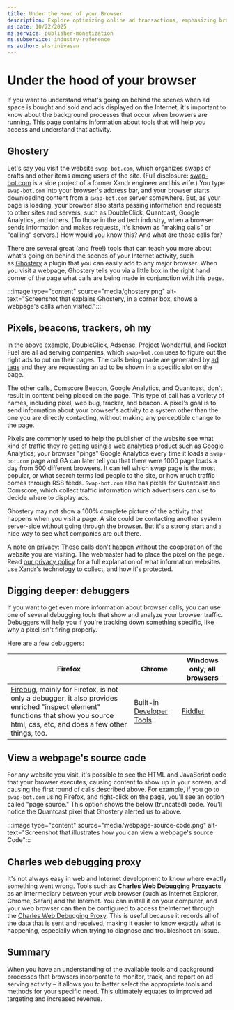 ```yaml
---
title: Under the Hood of your Browser
description: Explore optimizing online ad transactions, emphasizing browser operations understanding. Maximize revenue with Xandr's best practices.
ms.date: 10/22/2025
ms.service: publisher-monetization
ms.subservice: industry-reference
ms.author: shsrinivasan
---
```


# Under the hood of your browser

If you want to understand what's going on behind the scenes when ad space is bought and sold and ads displayed on the Internet, it's important to know about the background processes that occur when browsers are running. This page contains information about tools that will help you access and understand that activity.

## Ghostery

Let's say you visit the website `swap-bot.com`, which organizes swaps of crafts and other items among users of the site. (Full disclosure: [swap-bot.com](http://swap-bot.com) is a side project of a former Xandr engineer and his wife.) You type `swap-bot.com` into your browser's address bar, and your browser starts downloading content from a `swap-bot.com` server somewhere. But, as your page is loading, your browser also starts passing information and requests to other sites and servers, such as DoubleClick, Quantcast, Google Analytics, and others. (To those in the ad tech industry, when a browser sends information and makes requests, it's known as "making calls" or "calling" servers.) How would you know this? And what are those calls for?

There are several great (and free!) tools that can teach you more about what's going on behind the scenes of your Internet activity, such as [Ghostery](http://www.ghostery.com) a plugin that you can easily add to any major browser. When you visit a webpage, Ghostery tells you via a little box in the right hand corner of the page what calls are being made in conjunction with this page.

:::image type="content" source="media/ghostery.png" alt-text="Screenshot that explains Ghostery, in a corner box, shows a webpage's calls when visited.":::

## Pixels, beacons, trackers, oh my

In the above example, DoubleClick, Adsense, Project Wonderful, and Rocket Fuel are all ad serving companies, which `swap-bot.com` uses to figure out the right ads to put on their pages. The calls being made are
generated by [ad tags](ad-tags.md) and they are requesting an ad to be shown in a specific slot on the page.

The other calls, Comscore Beacon, Google Analytics, and Quantcast, don't result in content being placed on the page. This type of call has a variety of names, including pixel, web bug, tracker, and beacon. A
pixel's goal is to send information about your browser's activity to a system other than the one you are directly contacting, without making any perceptible change to the page.

Pixels are commonly used to help the publisher of the website see what kind of traffic they're getting using a web analytics product such as Google Analytics; your browser "pings" Google Analytics every time it
loads a `swap-bot.com` page and GA can later tell you that there were 1000 page loads a day from 500 different browsers. It can tell which swap page is the most popular, or what search terms led people to the site,
or how much traffic comes through RSS feeds. `Swap-bot.com` also has pixels for Quantcast and Comscore, which collect traffic information which advertisers can use to decide where to display ads.

Ghostery may not show a 100% complete picture of the activity that happens when you visit a page. A site could be contacting another system server-side without going through the browser. But it's a strong start
and a nice way to see what companies are out there.

A note on privacy: These calls don't happen without the cooperation of the website you are visiting. The webmaster had to place the pixel on the page. Read [our privacy policy](https://www.xandr.com/privacy/platform-privacy-policy/) for a full explanation of what information websites use Xandr's technology to collect, and how it's protected.

## Digging deeper: debuggers

If you want to get even more information about browser calls, you can use one of several debugging tools that show and analyze your browser traffic. Debuggers will help you if you're tracking down something specific, like why a pixel isn't firing properly.

<!--Below is a screenshot of a Firefox add-on called [Tamper Data](https://addons.mozilla.org/en-US/firefox/addon/tamper-data/) recording the activity on the `swap-bot.com` page. You can see the Quantcast, Google, and
Xandr ad calls, and in the last line you can see the page retrieving its favicon (a file containing one or more small icons) from some folder in the website's content management system.

:::image type="content" source="media/debuggers.png" alt-text="Screenshot that illustrates Tamper Data, a Firefox add-on, and a recording activity on `swap-bot.com`. It reveals Quantcast, Google, and Xandr ad calls, along with the retrieval of the page's favicon from a folder in the website's content management system."::: -->

Here are a few debuggers:

| Firefox | Chrome | Windows only; all browsers |
|--|--|--|
| [Firebug](https://getfirebug.com/), mainly for Firefox, is not only a debugger, it also provides enriched "inspect element" functions that show you source html, css, etc, and does a few other things, too.| Built-in [Developer Tools](http://code.google.com/chrome/devtools/docs/overview.html) | [Fiddler](https://www.telerik.com/download/fiddler) |

## View a webpage's source code

For any website you visit, it's possible to see the HTML and JavaScript code that your browser executes, causing content to show up in your screen, and causing the first round of calls described above. For example, if you go to `swap-bot.com` using Firefox, and right-click on the page, you'll see an option called "page source." This option shows the below (truncated) code. You'll notice the Quantcast pixel that Ghostery alerted us to above.

:::image type="content" source="media/webpage-source-code.png" alt-text="Screenshot that illustrates how you can view a webpage's source Code":::

## Charles web debugging proxy

It's not always easy in web and Internet development to know where exactly something went wrong. Tools such as **Charles Web Debugging Proxyacts** as an intermediary between your web browser (such as Internet Explorer, Chrome, Safari) and the Internet. You can install it on your computer, and your web browser can then be configured to access theInternet through the [Charles Web Debugging Proxy](http://www.charlesproxy.com). This is useful because it records all of the data that is sent and received, making it easier to know exactly what is happening, especially when trying to diagnose and  troubleshoot an issue.

## Summary

When you have an understanding of the available tools and background processes that browsers incorporate to monitor, track, and report on ad serving activity – it allows you to better select the appropriate tools and methods for your specific need. This ultimately equates to improved ad targeting and increased revenue.
